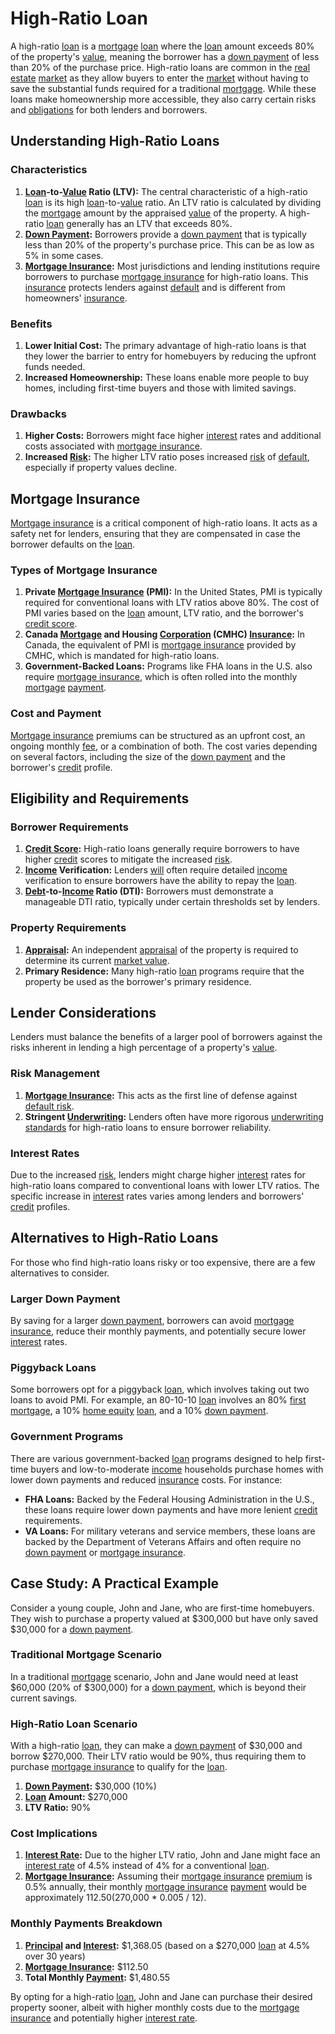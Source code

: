 # High-Ratio Loan

A high-ratio [loan](../l/loan.md) is a [mortgage](../m/mortgage.md) [loan](../l/loan.md) where the [loan](../l/loan.md) amount exceeds 80% of the property's [value](../v/value.md), meaning the borrower has a [down payment](../d/down_payment.md) of less than 20% of the purchase price. High-ratio loans are common in the [real estate](../r/real_estate.md) [market](../m/market.md) as they allow buyers to enter the [market](../m/market.md) without having to save the substantial funds required for a traditional [mortgage](../m/mortgage.md). While these loans make homeownership more accessible, they also carry certain risks and [obligations](../o/obligation.md) for both lenders and borrowers.

## Understanding High-Ratio Loans

### Characteristics

1. **[Loan](../l/loan.md)-to-[Value](../v/value.md) Ratio (LTV):** The central characteristic of a high-ratio [loan](../l/loan.md) is its high [loan](../l/loan.md)-to-[value](../v/value.md) ratio. An LTV ratio is calculated by dividing the [mortgage](../m/mortgage.md) amount by the appraised [value](../v/value.md) of the property. A high-ratio [loan](../l/loan.md) generally has an LTV that exceeds 80%.
2. **[Down Payment](../d/down_payment.md):** Borrowers provide a [down payment](../d/down_payment.md) that is typically less than 20% of the property's purchase price. This can be as low as 5% in some cases.
3. **[Mortgage Insurance](../m/mortgage_insurance.md):** Most jurisdictions and lending institutions require borrowers to purchase [mortgage insurance](../m/mortgage_insurance.md) for high-ratio loans. This [insurance](../i/insurance.md) protects lenders against [default](../d/default.md) and is different from homeowners' [insurance](../i/insurance.md).

### Benefits

1. **Lower Initial Cost:** The primary advantage of high-ratio loans is that they lower the barrier to entry for homebuyers by reducing the upfront funds needed.
2. **Increased Homeownership:** These loans enable more people to buy homes, including first-time buyers and those with limited savings.

### Drawbacks

1. **Higher Costs:** Borrowers might face higher [interest](../i/interest.md) rates and additional costs associated with [mortgage insurance](../m/mortgage_insurance.md).
2. **Increased [Risk](../r/risk.md):** The higher LTV ratio poses increased [risk](../r/risk.md) of [default](../d/default.md), especially if property values decline.

## Mortgage Insurance

[Mortgage insurance](../m/mortgage_insurance.md) is a critical component of high-ratio loans. It acts as a safety net for lenders, ensuring that they are compensated in case the borrower defaults on the [loan](../l/loan.md).

### Types of Mortgage Insurance

1. **Private [Mortgage Insurance](../m/mortgage_insurance.md) (PMI):** In the United States, PMI is typically required for conventional loans with LTV ratios above 80%. The cost of PMI varies based on the [loan](../l/loan.md) amount, LTV ratio, and the borrower's [credit score](../c/credit_score.md).
2. **Canada [Mortgage](../m/mortgage.md) and Housing [Corporation](../c/corporation.md) (CMHC) [Insurance](../i/insurance.md):** In Canada, the equivalent of PMI is [mortgage insurance](../m/mortgage_insurance.md) provided by CMHC, which is mandated for high-ratio loans.
3. **Government-Backed Loans:** Programs like FHA loans in the U.S. also require [mortgage insurance](../m/mortgage_insurance.md), which is often rolled into the monthly [mortgage](../m/mortgage.md) [payment](../p/payment.md).

### Cost and Payment

[Mortgage insurance](../m/mortgage_insurance.md) premiums can be structured as an upfront cost, an ongoing monthly [fee](../f/fee.md), or a combination of both. The cost varies depending on several factors, including the size of the [down payment](../d/down_payment.md) and the borrower's [credit](../c/credit.md) profile.

## Eligibility and Requirements

### Borrower Requirements

1. **[Credit Score](../c/credit_score.md):** High-ratio loans generally require borrowers to have higher [credit](../c/credit.md) scores to mitigate the increased [risk](../r/risk.md). 
2. **[Income](../i/income.md) Verification:** Lenders [will](../w/will.md) often require detailed [income](../i/income.md) verification to ensure borrowers have the ability to repay the [loan](../l/loan.md).
3. **[Debt](../d/debt.md)-to-[Income](../i/income.md) Ratio (DTI):** Borrowers must demonstrate a manageable DTI ratio, typically under certain thresholds set by lenders.

### Property Requirements

1. **[Appraisal](../a/appraisal.md):** An independent [appraisal](../a/appraisal.md) of the property is required to determine its current [market value](../m/market_value.md).
2. **Primary Residence:** Many high-ratio [loan](../l/loan.md) programs require that the property be used as the borrower's primary residence.

## Lender Considerations

Lenders must balance the benefits of a larger pool of borrowers against the risks inherent in lending a high percentage of a property's [value](../v/value.md).

### Risk Management

1. **[Mortgage Insurance](../m/mortgage_insurance.md):** This acts as the first line of defense against [default risk](../d/default_risk.md).
2. **Stringent [Underwriting](../u/underwriting.md):** Lenders often have more rigorous [underwriting standards](../u/underwriting_standards.md) for high-ratio loans to ensure borrower reliability.

### Interest Rates

Due to the increased [risk](../r/risk.md), lenders might charge higher [interest](../i/interest.md) rates for high-ratio loans compared to conventional loans with lower LTV ratios. The specific increase in [interest](../i/interest.md) rates varies among lenders and borrowers' [credit](../c/credit.md) profiles.

## Alternatives to High-Ratio Loans

For those who find high-ratio loans risky or too expensive, there are a few alternatives to consider.

### Larger Down Payment

By saving for a larger [down payment](../d/down_payment.md), borrowers can avoid [mortgage insurance](../m/mortgage_insurance.md), reduce their monthly payments, and potentially secure lower [interest](../i/interest.md) rates.

### Piggyback Loans

Some borrowers opt for a piggyback [loan](../l/loan.md), which involves taking out two loans to avoid PMI. For example, an 80-10-10 [loan](../l/loan.md) involves an 80% [first mortgage](../f/first_mortgage.md), a 10% [home equity](../h/home_equity.md) [loan](../l/loan.md), and a 10% [down payment](../d/down_payment.md).

### Government Programs

There are various government-backed [loan](../l/loan.md) programs designed to help first-time buyers and low-to-moderate [income](../i/income.md) households purchase homes with lower down payments and reduced [insurance](../i/insurance.md) costs. For instance:
- **FHA Loans:** Backed by the Federal Housing Administration in the U.S., these loans require lower down payments and have more lenient [credit](../c/credit.md) requirements.
- **VA Loans:** For military veterans and service members, these loans are backed by the Department of Veterans Affairs and often require no [down payment](../d/down_payment.md) or [mortgage insurance](../m/mortgage_insurance.md).

## Case Study: A Practical Example

Consider a young couple, John and Jane, who are first-time homebuyers. They wish to purchase a property valued at $300,000 but have only saved $30,000 for a [down payment](../d/down_payment.md).

### Traditional Mortgage Scenario

In a traditional [mortgage](../m/mortgage.md) scenario, John and Jane would need at least $60,000 (20% of $300,000) for a [down payment](../d/down_payment.md), which is beyond their current savings.

### High-Ratio Loan Scenario

With a high-ratio [loan](../l/loan.md), they can make a [down payment](../d/down_payment.md) of $30,000 and borrow $270,000. Their LTV ratio would be 90%, thus requiring them to purchase [mortgage insurance](../m/mortgage_insurance.md) to qualify for the [loan](../l/loan.md).

1. **[Down Payment](../d/down_payment.md):** $30,000 (10%)
2. **[Loan](../l/loan.md) Amount:** $270,000
3. **LTV Ratio:** 90%

### Cost Implications 

1. **[Interest Rate](../i/interest_rate.md):** Due to the higher LTV ratio, John and Jane might face an [interest rate](../i/interest_rate.md) of 4.5% instead of 4% for a conventional [loan](../l/loan.md).
2. **[Mortgage Insurance](../m/mortgage_insurance.md):** Assuming their [mortgage insurance](../m/mortgage_insurance.md) [premium](../p/premium.md) is 0.5% annually, their monthly [mortgage insurance](../m/mortgage_insurance.md) [payment](../p/payment.md) would be approximately $112.50 ($270,000 * 0.005 / 12).

### Monthly Payments Breakdown

1. **[Principal](../p/principal.md) and [Interest](../i/interest.md):** $1,368.05 (based on a $270,000 [loan](../l/loan.md) at 4.5% over 30 years)
2. **[Mortgage Insurance](../m/mortgage_insurance.md):** $112.50
3. **Total Monthly [Payment](../p/payment.md):** $1,480.55

By opting for a high-ratio [loan](../l/loan.md), John and Jane can purchase their desired property sooner, albeit with higher monthly costs due to the [mortgage insurance](../m/mortgage_insurance.md) and potentially higher [interest rate](../i/interest_rate.md).